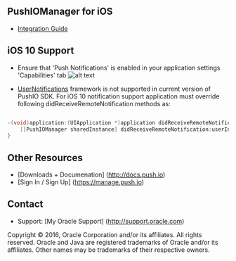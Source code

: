 ## PushIOManager for iOS

* [Integration Guide](http://docs.push.io)

## iOS 10 Support
* Ensure that 'Push Notifications' is enabled in your application settings 'Capabilities' tab ![alt text](https://raw.githubusercontent.com/pushio/PushIOManager_iOS/master/NotificationCapabilities.png "Application Capabilities")


* [UserNotifications](https://developer.apple.com/reference/usernotifications) framework is not supported in current version of PushIO SDK. For iOS 10 notification support application must override following didReceiveRemoteNotification methods as:

```objective-c

-(void)application:(UIApplication *)application didReceiveRemoteNotification:(NSDictionary *)userInfo{
    [[PushIOManager sharedInstance] didReceiveRemoteNotification:userInfo];
}
```
## Other Resources
* [Downloads + Documenation] (http://docs.push.io)
* [Sign In / Sign Up] (https://manage.push.io)

## Contact
* Support: [My Oracle Support] (http://support.oracle.com)

Copyright © 2016, Oracle Corporation and/or its affiliates. All rights reserved. Oracle and Java are registered trademarks of Oracle and/or its affiliates. Other names may be trademarks of their respective owners.
